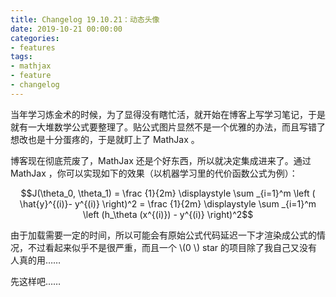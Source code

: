 ```yaml
---
title: Changelog 19.10.21：动态头像
date: 2019-10-21 00:00:00
categories:
- features
tags:
- mathjax
- feature
- changelog
---
```


当年学习炼金术的时候，为了显得没有瞎忙活，就开始在博客上写学习笔记，于是就有一大堆数学公式要整理了。贴公式图片显然不是一个优雅的办法，而且写错了想改也是十分蛋疼的，于是就盯上了 MathJax 。

博客现在彻底荒废了，MathJax 还是个好东西，所以就决定集成进来了。通过 MathJax ，你可以实现如下的效果（以机器学习里的代价函数公式为例）：

$$J(\theta_0, \theta_1) = \frac {1}{2m} \displaystyle \sum _{i=1}^m \left ( \hat{y}^{(i)}- y^{(i)} \right)^2 = \frac {1}{2m} \displaystyle \sum _{i=1}^m \left (h_\theta (x^{(i)}) - y^{(i)} \right)^2$$

由于加载需要一定的时间，所以可能会有原始公式代码延迟一下才渲染成公式的情况，不过看起来似乎不是很严重，而且一个 \\(0 \\) star 的项目除了我自己又没有人真的用……

先这样吧……